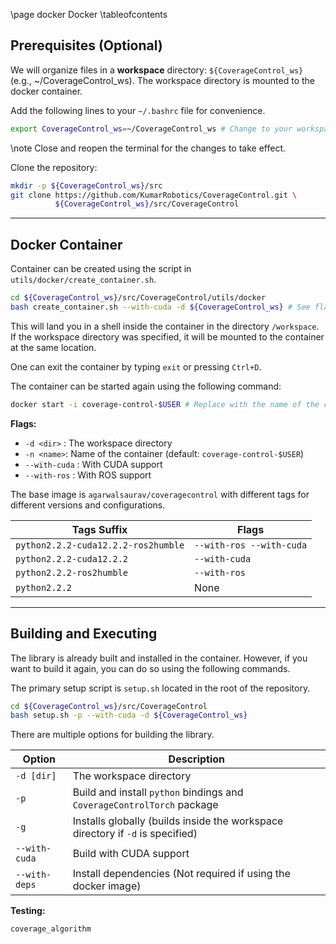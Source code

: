 \page docker Docker
\tableofcontents

## Prerequisites (Optional)
We will organize files in a **workspace** directory: `${CoverageControl_ws}` (e.g., ~/CoverageControl\_ws).
The workspace directory is mounted to the docker container.

Add the following lines to your `~/.bashrc` file for convenience.
```bash
export CoverageControl_ws=~/CoverageControl_ws # Change to your workspace directory
```
\note Close and reopen the terminal for the changes to take effect.

Clone the repository:
```bash
mkdir -p ${CoverageControl_ws}/src
git clone https://github.com/KumarRobotics/CoverageControl.git \
          ${CoverageControl_ws}/src/CoverageControl
```

--------

## Docker Container
Container can be created using the script in `utils/docker/create_container.sh`.
```bash
cd ${CoverageControl_ws}/src/CoverageControl/utils/docker
bash create_container.sh --with-cuda -d ${CoverageControl_ws} # See flags below
```

This will land you in a shell inside the container in the directory `/workspace`.
If the workspace directory was specified, it will be mounted to the container at the same location.

One can exit the container by typing `exit` or pressing `Ctrl+D`.

The container can be started again using the following command:
```bash
docker start -i coverage-control-$USER # Replace with the name of the container
```


**Flags:**
- `-d <dir>` : The workspace directory
- `-n <name>`: Name of the container (default: `coverage-control-$USER`)
- `--with-cuda` : With CUDA support
- `--with-ros` : With ROS support

The base image is `agarwalsaurav/coveragecontrol` with different tags for different versions and configurations.

|Tags Suffix | Flags|
|--- | ---|
|`python2.2.2-cuda12.2.2-ros2humble` | `--with-ros --with-cuda`|
|`python2.2.2-cuda12.2.2` | `--with-cuda`|
|`python2.2.2-ros2humble` | `--with-ros`|
|`python2.2.2` | None|

--------

## Building and Executing

The library is already built and installed in the container.
However, if you want to build it again, you can do so using the following commands.

The primary setup script is `setup.sh` located in the root of the repository.
```bash
cd ${CoverageControl_ws}/src/CoverageControl
bash setup.sh -p --with-cuda -d ${CoverageControl_ws}
```

There are multiple options for building the library.

Option | Description
--- | ---
`-d [dir]` | The workspace directory
`-p` | Build and install `python` bindings and `CoverageControlTorch` package
`-g` | Installs globally (builds inside the workspace directory if `-d` is specified)
`--with-cuda` | Build with CUDA support
`--with-deps` | Install dependencies (Not required if using the docker image)

**Testing:**
```bash
coverage_algorithm
```
